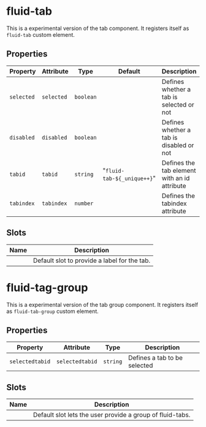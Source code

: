 # fluid-tab

This is a experimental version of the tab component. It registers itself as
`fluid-tab` custom element.

## Properties

| Property   | Attribute  | Type      | Default                    | Description                                  |
| ---------- | ---------- | --------- | -------------------------- | -------------------------------------------- |
| `selected` | `selected` | `boolean` |                            | Defines whether a tab is selected or not     |
| `disabled` | `disabled` | `boolean` |                            | Defines whether a tab is disabled or not     |
| `tabid`    | `tabid`    | `string`  | "`fluid-tab-${_unique++}`" | Defines the tab element with an id attribute |
| `tabindex` | `tabindex` | `number`  |                            | Defines the tabindex attribute               |

## Slots

| Name | Description                                  |
| ---- | -------------------------------------------- |
|      | Default slot to provide a label for the tab. |

# fluid-tag-group

This is a experimental version of the tab group component. It registers itself
as `fluid-tab-group` custom element.

## Properties

| Property        | Attribute       | Type     | Description                  |
| --------------- | --------------- | -------- | ---------------------------- |
| `selectedtabid` | `selectedtabid` | `string` | Defines a tab to be selected |

## Slots

| Name | Description                                               |
| ---- | --------------------------------------------------------- |
|      | Default slot lets the user provide a group of fluid-tabs. |
